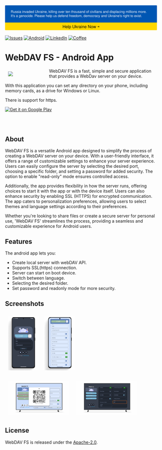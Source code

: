 [![Stand With Ukraine](https://raw.githubusercontent.com/vshymanskyy/StandWithUkraine/main/banner2-direct.svg)](https://vshymanskyy.github.io/StandWithUkraine/)

[![Issues][issues-shield]][issues-url] [![Android][android-shield]][gp-url] [![LinkedIn][linkedin-shield]][linkedin-url] [![Coffee][coffee-shield]][coffee-url]


# WebDAV FS - Android App

<img src="/screenshots/play_store_512.png" align="left"
width="25%" hspace="10" vspace="10">

WebDAV FS is a fast, simple and secure application that provides a WebDav server on your device. 

With this application you can set any directory on your phone, including memory cards, as a drive for Windows or Linux. 

There is support for https.

<p align="left">
<a href="https://play.google.com/store/apps/details?id=ua.tiar.webdavfs">
    <img alt="Get it on Google Play"
        height="73"
        src="https://play.google.com/intl/en_us/badges/images/generic/en_badge_web_generic.png" />
</a>  
</p>

<br></br>

## About
WebDAV FS is a versatile Android app designed to simplify the process of creating a WebDAV server on your device. With a user-friendly interface, it offers a range of customizable settings to enhance your server experience. Users can easily configure the server by selecting the desired port, choosing a specific folder, and setting a password for added security. The option to enable "read-only" mode ensures controlled access.

Additionally, the app provides flexibility in how the server runs, offering choices to start it with the app or with the device itself. Users can also enhance security by enabling SSL (HTTPS) for encrypted communication. The app caters to personalization preferences, allowing users to select themes and language settings according to their preferences.

Whether you're looking to share files or create a secure server for personal use, 'WebDAV FS' streamlines the process, providing a seamless and customizable experience for Android users.
## Features

The android app lets you:
- Create local server with webDAV API.
- Supports SSL(https) connection.
- Server can start on boot device.
- Switch between language.
- Selecting the desired folder.
- Set password and readonly mode for more security.
## Screenshots
[<img src="/screenshots/screen_1.png" align="left" width="20%" hspace="10" vspace="10">]()
[<img src="/screenshots/screen_2.png" align="center" width="20%" hspace="10" vspace="10">]()
    
[<img src="/screenshots/screen_tv_1.png" align="center" width="40%" hspace="10" vspace="10">]()
[<img src="/screenshots/screen_tv_2.png" align="center" width="40%" hspace="10" vspace="10">]()

## License

WebDAV FS is released under the [Apache-2.0](LICENSE).

[linkedin-url]: https://linkedin.com/in/tiarait
[linkedin-shield]: https://img.shields.io/badge/-LinkedIn-black.svg?style=for-the-badge&logo=linkedin&colorB=555
[issues-shield]: https://img.shields.io/github/issues/Tiarait/WebDav-FS.svg?style=for-the-badge
[issues-url]: https://github.com/Tiarait/WebDav-FS/issues
[version-shield]: https://img.shields.io/badge/Version-1.0.25-blue?style=for-the-badge
[gp-url]: https://play.google.com/store/apps/details?id=ua.tiar.webdavfs

[coffee-shield]: https://img.shields.io/badge/-Bye_me_a_coffee-red.svg?style=for-the-badge&logo=buymeacoffee&colorB=grey
[coffee-url]: https://www.buymeacoffee.com/tiarapps

[android-shield]: https://img.shields.io/badge/Android-5.0+-green?style=for-the-badge

    
